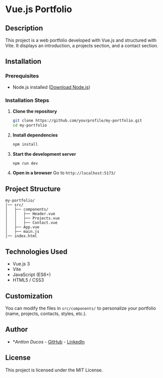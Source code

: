 # Vue.js Portfolio

## Description
This project is a web portfolio developed with Vue.js and structured with Vite. It displays an introduction, a projects section, and a contact section.

## Installation

### Prerequisites
- Node.js installed ([Download Node.js](https://nodejs.org/))

### Installation Steps
1. **Clone the repository**
   ```sh
   git clone https://github.com/yourprofile/my-portfolio.git
   cd my-portfolio
   ```
2. **Install dependencies**
   ```sh
   npm install
   ```
3. **Start the development server**
   ```sh
   npm run dev
   ```
4. **Open in a browser**
   Go to `http://localhost:5173/`

## Project Structure
```
my-portfolio/
│── src/
│   ├── components/
│   │   ├── Header.vue
│   │   ├── Projects.vue
│   │   ├── Contact.vue
│   ├── App.vue
│   ├── main.js
│── index.html
```

## Technologies Used
- Vue.js 3
- Vite
- JavaScript (ES6+)
- HTML5 / CSS3

## Customization
You can modify the files in `src/components/` to personalize your portfolio (name, projects, contacts, styles, etc.).

## Author
- **Antton Ducos* - [GitHub](https://github.com/yourprofile) - [LinkedIn](https://www.linkedin.com/in/antton-ducos/)

## License
This project is licensed under the MIT License.

